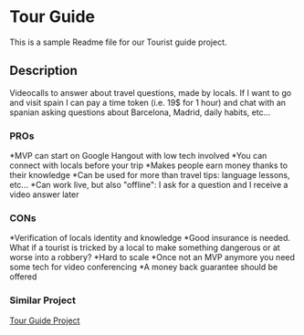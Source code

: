 # Tour Guide
This is a sample Readme file for our Tourist guide project.

## Description
Videocalls to answer about travel questions, made by locals. If I want to go and visit spain I can pay a time token (i.e. 19$ for 1 hour) and chat with an spanian asking questions about Barcelona, Madrid, daily habits, etc...

### PROs
*MVP can start on Google Hangout with low tech involved
*You can connect with locals before your trip
*Makes people earn money thanks to their knowledge
*Can be used for more than travel tips: language lessons, etc...
*Can work live, but also "offline": I ask for a question and I receive a video answer later

### CONs
*Verification of locals identity and knowledge
*Good insurance is needed. What if a tourist is tricked by a local to make something dangerous or at worse into a robbery?
*Hard to scale
*Once not an MVP anymore you need some tech for video conferencing
*A money back guarantee should be offered

### Similar Project
[Tour Guide Project](https://play.google.com/store/apps/details?id=com.icd.tourguide&hl=en_US)